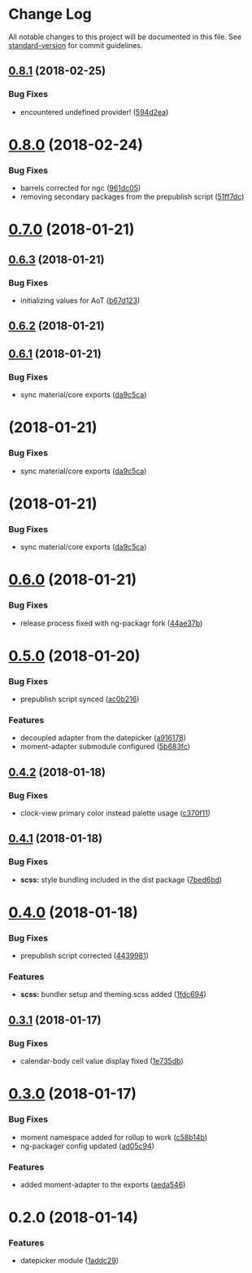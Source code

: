 # Change Log

All notable changes to this project will be documented in this file. See [standard-version](https://github.com/conventional-changelog/standard-version) for commit guidelines.

<a name="0.8.1"></a>
## [0.8.1](https://github.com/selvera/npm-datepicker/compare/v0.8.0...v0.8.1) (2018-02-25)


### Bug Fixes

* encountered undefined provider! ([594d2ea](https://github.com/selvera/npm-datepicker/commit/594d2ea))



<a name="0.8.0"></a>
# [0.8.0](https://github.com/selvera/npm-datepicker/compare/v0.7.0...v0.8.0) (2018-02-24)


### Bug Fixes

* barrels corrected for ngc ([961dc05](https://github.com/selvera/npm-datepicker/commit/961dc05))
* removing secondary packages from the prepublish script ([51ff7dc](https://github.com/selvera/npm-datepicker/commit/51ff7dc))



<a name="0.7.0"></a>
# [0.7.0](https://github.com/selvera/npm-datepicker/compare/v0.6.3...v0.7.0) (2018-01-21)



<a name="0.6.3"></a>
## [0.6.3](https://github.com/selvera/npm-datepicker/compare/v0.6.2...v0.6.3) (2018-01-21)


### Bug Fixes

* initializing values for AoT ([b67d123](https://github.com/selvera/npm-datepicker/commit/b67d123))



<a name="0.6.2"></a>
## [0.6.2](https://github.com/selvera/npm-datepicker/compare/v0.6.1...v0.6.2) (2018-01-21)



<a name="0.6.1"></a>
## [0.6.1](https://github.com/selvera/npm-datepicker/compare/v0.6.0...v0.6.1) (2018-01-21)


### Bug Fixes

* sync material/core exports ([da9c5ca](https://github.com/selvera/npm-datepicker/commit/da9c5ca))



<a name=""></a>
# [](https://github.com/selvera/npm-datepicker/compare/v0.6.0...v) (2018-01-21)


### Bug Fixes

* sync material/core exports ([da9c5ca](https://github.com/selvera/npm-datepicker/commit/da9c5ca))



<a name=""></a>
# [](https://github.com/selvera/npm-datepicker/compare/v0.6.0...v) (2018-01-21)


### Bug Fixes

* sync material/core exports ([da9c5ca](https://github.com/selvera/npm-datepicker/commit/da9c5ca))



<a name="0.6.0"></a>
# [0.6.0](https://github.com/selvera/npm-datepicker/compare/v0.5.0...v0.6.0) (2018-01-21)


### Bug Fixes

* release process fixed with ng-packagr fork ([44ae37b](https://github.com/selvera/npm-datepicker/commit/44ae37b))



<a name="0.5.0"></a>
# [0.5.0](https://github.com/selvera/npm-datepicker/compare/v0.4.2...v0.5.0) (2018-01-20)


### Bug Fixes

* prepublish script synced ([ac0b216](https://github.com/selvera/npm-datepicker/commit/ac0b216))


### Features

* decoupled adapter from the datepicker ([a916178](https://github.com/selvera/npm-datepicker/commit/a916178))
* moment-adapter submodule configured ([5b683fc](https://github.com/selvera/npm-datepicker/commit/5b683fc))



<a name="0.4.2"></a>
## [0.4.2](https://github.com/selvera/npm-datepicker/compare/v0.4.1...v0.4.2) (2018-01-18)


### Bug Fixes

* clock-view primary color instead palette usage ([c370f11](https://github.com/selvera/npm-datepicker/commit/c370f11))



<a name="0.4.1"></a>
## [0.4.1](https://github.com/selvera/npm-datepicker/compare/v0.4.0...v0.4.1) (2018-01-18)


### Bug Fixes

* **scss:** style bundling included in the dist package ([7bed6bd](https://github.com/selvera/npm-datepicker/commit/7bed6bd))



<a name="0.4.0"></a>
# [0.4.0](https://github.com/selvera/npm-datepicker/compare/v0.3.1...v0.4.0) (2018-01-18)


### Bug Fixes

* prepublish script corrected ([4439981](https://github.com/selvera/npm-datepicker/commit/4439981))


### Features

* **scss:** bundler setup and theming.scss added ([1fdc694](https://github.com/selvera/npm-datepicker/commit/1fdc694))



<a name="0.3.1"></a>
## [0.3.1](https://github.com/selvera/npm-datepicker/compare/v0.3.0...v0.3.1) (2018-01-17)


### Bug Fixes

* calendar-body cell value display fixed ([1e735db](https://github.com/selvera/npm-datepicker/commit/1e735db))



<a name="0.3.0"></a>
# [0.3.0](https://github.com/selvera/npm-datepicker/compare/v0.2.0...v0.3.0) (2018-01-17)


### Bug Fixes

* moment namespace added for rollup to work ([c58b14b](https://github.com/selvera/npm-datepicker/commit/c58b14b))
* ng-packager config updated ([ad05c94](https://github.com/selvera/npm-datepicker/commit/ad05c94))


### Features

* added moment-adapter to the exports ([aeda546](https://github.com/selvera/npm-datepicker/commit/aeda546))



<a name="0.2.0"></a>
# 0.2.0 (2018-01-14)


### Features

* datepicker module ([1addc29](https://github.com/selvera/npm-datepicker/commit/1addc29))
